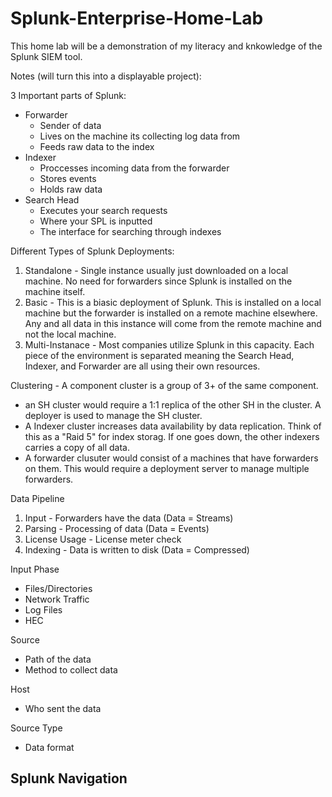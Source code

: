 # Splunk-Enterprise-Home-Lab
This home lab will be a demonstration of my literacy and knkowledge of the Splunk SIEM tool.

Notes (will turn this into a displayable project):

3 Important parts of Splunk:
- Forwarder
  - Sender of data
  - Lives on the machine its collecting log data from
  - Feeds raw data to the index
- Indexer
  - Proccesses incoming data from the forwarder
  - Stores events
  - Holds raw data
- Search Head
  - Executes your search requests
  - Where your SPL is inputted
  - The interface for searching through indexes

Different Types of Splunk Deployments:
1. Standalone - Single instance usually just downloaded on a local machine. No need for forwarders since Splunk is installed on the machine itself.
2. Basic - This is a biasic deployment of Splunk. This is installed on a local machine but the forwarder is installed on a remote machine elsewhere. Any and all data in this instance will come from the remote machine and not the local machine.
3. Multi-Instanace - Most companies utilize Splunk in this capacity. Each piece of the environment is separated meaning the Search Head, Indexer, and Forwarder are all using their own resources.

Clustering - A component cluster is a group of 3+ of the same component.
- an SH cluster would require a 1:1 replica of the other SH in the cluster. A deployer is used to manage the SH cluster.
- A Indexer cluster increases data availability by data replication. Think of this as a "Raid 5" for index storag. If one goes down, the other indexers carries a copy of all data.
- A forwarder clusuter would consist of a machines that have forwarders on them. This would require a deployment server to manage multiple forwarders.

Data Pipeline
1. Input - Forwarders have the data (Data = Streams)
2. Parsing - Processing of data (Data = Events)
3. License Usage - License meter check
4. Indexing - Data is written to disk (Data = Compressed)

Input Phase
- Files/Directories
- Network Traffic
- Log Files
- HEC

Source
- Path of the data
- Method to collect data

Host
- Who sent the data

Source Type
- Data format


<h2>Splunk Navigation</h2>
<h2></h2>
